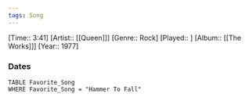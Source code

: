 ```yaml
---
tags: Song  
---
```

[Time:: 3:41]
[Artist:: [[Queen]]]
[Genre:: Rock]
[Played:: ]
[Album:: [[The Works]]]
[Year:: 1977]
### Dates
````dataview
TABLE Favorite_Song
WHERE Favorite_Song = "Hammer To Fall"
````